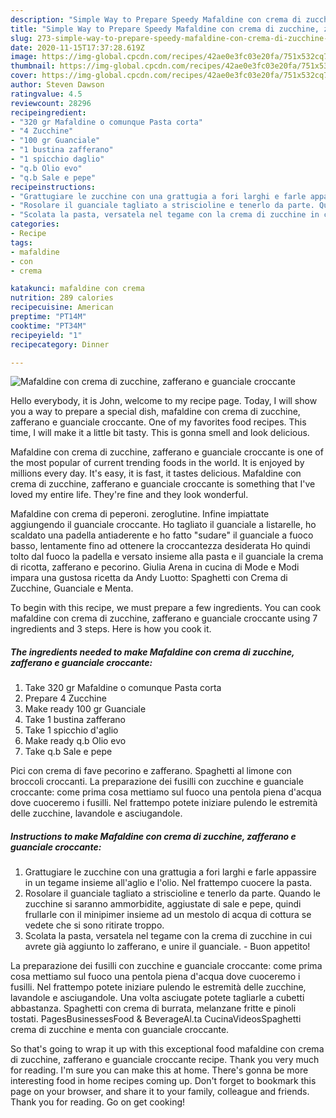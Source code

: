 ```yaml
---
description: "Simple Way to Prepare Speedy Mafaldine con crema di zucchine, zafferano e guanciale croccante"
title: "Simple Way to Prepare Speedy Mafaldine con crema di zucchine, zafferano e guanciale croccante"
slug: 273-simple-way-to-prepare-speedy-mafaldine-con-crema-di-zucchine-zafferano-e-guanciale-croccante
date: 2020-11-15T17:37:28.619Z
image: https://img-global.cpcdn.com/recipes/42ae0e3fc03e20fa/751x532cq70/mafaldine-con-crema-di-zucchine-zafferano-e-guanciale-croccante-recipe-main-photo.jpg
thumbnail: https://img-global.cpcdn.com/recipes/42ae0e3fc03e20fa/751x532cq70/mafaldine-con-crema-di-zucchine-zafferano-e-guanciale-croccante-recipe-main-photo.jpg
cover: https://img-global.cpcdn.com/recipes/42ae0e3fc03e20fa/751x532cq70/mafaldine-con-crema-di-zucchine-zafferano-e-guanciale-croccante-recipe-main-photo.jpg
author: Steven Dawson
ratingvalue: 4.5
reviewcount: 28296
recipeingredient:
- "320 gr Mafaldine o comunque Pasta corta"
- "4 Zucchine"
- "100 gr Guanciale"
- "1 bustina zafferano"
- "1 spicchio daglio"
- "q.b Olio evo"
- "q.b Sale e pepe"
recipeinstructions:
- "Grattugiare le zucchine con una grattugia a fori larghi e farle appassire in un tegame insieme all&#39;aglio e l&#39;olio. Nel frattempo cuocere la pasta."
- "Rosolare il guanciale tagliato a striscioline e tenerlo da parte. Quando le zucchine si saranno ammorbidite, aggiustate di sale e pepe, quindi frullarle con il minipimer insieme ad un mestolo di acqua di cottura se vedete che si sono ritirate troppo."
- "Scolata la pasta, versatela nel tegame con la crema di zucchine in cui avrete già aggiunto lo zafferano, e unire il guanciale. Buon appetito!"
categories:
- Recipe
tags:
- mafaldine
- con
- crema

katakunci: mafaldine con crema 
nutrition: 289 calories
recipecuisine: American
preptime: "PT14M"
cooktime: "PT34M"
recipeyield: "1"
recipecategory: Dinner

---
```



![Mafaldine con crema di zucchine, zafferano e guanciale croccante](https://img-global.cpcdn.com/recipes/42ae0e3fc03e20fa/751x532cq70/mafaldine-con-crema-di-zucchine-zafferano-e-guanciale-croccante-recipe-main-photo.jpg)

Hello everybody, it is John, welcome to my recipe page. Today, I will show you a way to prepare a special dish, mafaldine con crema di zucchine, zafferano e guanciale croccante. One of my favorites food recipes. This time, I will make it a little bit tasty. This is gonna smell and look delicious.

Mafaldine con crema di zucchine, zafferano e guanciale croccante is one of the most popular of current trending foods in the world. It is enjoyed by millions every day. It's easy, it is fast, it tastes delicious. Mafaldine con crema di zucchine, zafferano e guanciale croccante is something that I've loved my entire life. They're fine and they look wonderful.

Mafaldine con crema di peperoni. zeroglutine. Infine impiattate aggiungendo il guanciale croccante. Ho tagliato il guanciale a listarelle, ho scaldato una padella antiaderente e ho fatto &#34;sudare&#34; il guanciale a fuoco basso, lentamente fino ad ottenere la croccantezza desiderata Ho quindi tolto dal fuoco la padella e versato insieme alla pasta e il guanciale la crema di ricotta, zafferano e pecorino. Giulia Arena in cucina di Mode e Modi impara una gustosa ricetta da Andy Luotto: Spaghetti con Crema di Zucchine, Guanciale e Menta.


To begin with this recipe, we must prepare a few ingredients. You can cook mafaldine con crema di zucchine, zafferano e guanciale croccante using 7 ingredients and 3 steps. Here is how you cook it.

<!--inarticleads1-->

##### The ingredients needed to make Mafaldine con crema di zucchine, zafferano e guanciale croccante:

1. Take 320 gr Mafaldine o comunque Pasta corta
1. Prepare 4 Zucchine
1. Make ready 100 gr Guanciale
1. Take 1 bustina zafferano
1. Take 1 spicchio d&#39;aglio
1. Make ready q.b Olio evo
1. Take q.b Sale e pepe


Pici con crema di fave pecorino e zafferano. Spaghetti al limone con broccoli croccanti. La preparazione dei fusilli con zucchine e guanciale croccante: come prima cosa mettiamo sul fuoco una pentola piena d&#39;acqua dove cuoceremo i fusilli. Nel frattempo potete iniziare pulendo le estremità delle zucchine, lavandole e asciugandole. 

<!--inarticleads2-->

##### Instructions to make Mafaldine con crema di zucchine, zafferano e guanciale croccante:

1. Grattugiare le zucchine con una grattugia a fori larghi e farle appassire in un tegame insieme all&#39;aglio e l&#39;olio. Nel frattempo cuocere la pasta.
1. Rosolare il guanciale tagliato a striscioline e tenerlo da parte. Quando le zucchine si saranno ammorbidite, aggiustate di sale e pepe, quindi frullarle con il minipimer insieme ad un mestolo di acqua di cottura se vedete che si sono ritirate troppo.
1. Scolata la pasta, versatela nel tegame con la crema di zucchine in cui avrete già aggiunto lo zafferano, e unire il guanciale. - Buon appetito!


La preparazione dei fusilli con zucchine e guanciale croccante: come prima cosa mettiamo sul fuoco una pentola piena d&#39;acqua dove cuoceremo i fusilli. Nel frattempo potete iniziare pulendo le estremità delle zucchine, lavandole e asciugandole. Una volta asciugate potete tagliarle a cubetti abbastanza. Spaghetti con crema di burrata, melanzane fritte e pinoli tostati. PagesBusinessesFood &amp; BeverageAl.ta CucinaVideosSpaghetti crema di zucchine e menta con guanciale croccante. 

So that's going to wrap it up with this exceptional food mafaldine con crema di zucchine, zafferano e guanciale croccante recipe. Thank you very much for reading. I'm sure you can make this at home. There's gonna be more interesting food in home recipes coming up. Don't forget to bookmark this page on your browser, and share it to your family, colleague and friends. Thank you for reading. Go on get cooking!
